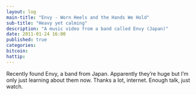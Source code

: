 ```yaml
---
layout: log
main-title: "Envy - Worn Heels and the Hands We Hold"
sub-title: "Heavy yet calming"
description: "A music video from a band called Envy (Japan)"
date: 2011-01-24 16:00
published: true
categories: 
bitcoin: 
hattip: 
---
```


Recently found Envy, a band from Japan. Apparently they’re huge but I’m only just learning about them now. Thanks a lot, internet. Enough talk, just watch.

<div class='embed-container'>
	<object data="https://www.youtube.com/embed/PlQ5a-DPt8s"></object>
</div>